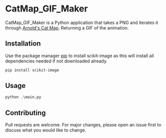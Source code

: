 # CatMap_GIF_Maker

CatMap_GIF_Maker is a Python application that takes a PNG and iterates it through [Arnold's Cat Map](https://en.wikipedia.org/wiki/Arnold%27s_cat_map). Returning a GIF of the animation.

## Installation

Use the package manager [pip](https://pip.pypa.io/en/stable/) to install scikit-image as this will install all dependencies needed if not downloaded already.

```bash
pip install scikit-image
```

## Usage

```python
python .\main.py
```

## Contributing

Pull requests are welcome. For major changes, please open an issue first to discuss what you would like to change.
